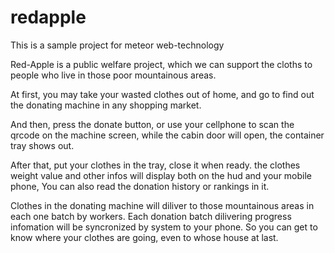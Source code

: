 # redapple
This is a sample project for meteor web-technology

Red-Apple is a public welfare project, which we can support the cloths to people who live in those poor mountainous areas.

At first, you may take your wasted clothes out of home, and go to find out the donating machine in any shopping market.

And then, press the donate button, or use your cellphone to scan the qrcode on the machine screen, while the cabin door will open, the container tray shows out.

After that, put your clothes in the tray, close it when ready. the clothes weight value and other infos will display both on the hud and your mobile phone, You can also read the donation history or rankings in it.

Clothes in the donating machine will diliver to those mountainous areas in each one batch by workers. Each donation batch dilivering progress infomation will be syncronized by system to your phone. So you can get to know where your clothes are going, even to whose house at last.
